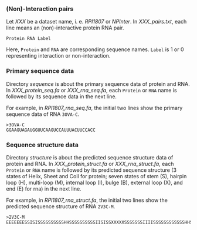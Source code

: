 ### (Non)-Interaction pairs

Let *XXX* be a dataset name, i. e.  *RPI1807* or *NPInter*.
In *XXX_pairs.txt*, each line means an (non)-interactive protein RNA pair.

```
Protein RNA Label
```

Here, `Protein` and `RNA` are corresponding sequence names. `Label` is 1 or 0 representing interaction or non-interaction.

### Primary sequence data

Directory *sequence* is about the primary sequence data of protein and RNA.
In *XXX_protein_seq.fa* or *XXX_rna_seq.fa*, each `Protein` or `RNA` name is followed by its sequence data in the next line.

For example, in *RPI1807_rna_seq.fa*, the initial two lines show the primary sequence data of RNA `3OVA-C`.

```
>3OVA-C
GGAAGUAGAUGGUUCAAGUCCAUUUACUUCCACC
```

### Sequence structure data

Directory *structure* is about the predicted sequence structure data of protein and RNA.
In *XXX_protein_struct.fa* or *XXX_rna_struct.fa*, each `Protein` or `RNA` name is followed by its predicted sequence structure (3 states of Helix, Sheet and Coil for protein; seven states of stem (S),  hairpin loop (H), multi-loop (M), internal loop (I), bulge (B), external loop (X), and end (E) for rna) in the next line.

For example, in *RPI1807_rna_struct.fa*, the initial two lines show the predicted sequence structure of RNA `2V3C-M`.

```
>2V3C-M
EEEEEEESSISISSSSSSSSSSHHSSSSSSSSSSIISISSXXXXXSSSSSSSIIIISSSSSSSSSSSSHHSSSSSSSSSSSSISSSSSSSEEEEE
```
